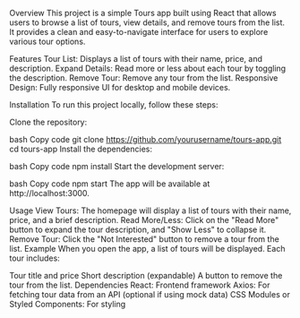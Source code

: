 Overview
This project is a simple Tours app built using React that allows users to browse a list of tours, view details, and remove tours from the list. It provides a clean and easy-to-navigate interface for users to explore various tour options.

Features
Tour List: Displays a list of tours with their name, price, and description.
Expand Details: Read more or less about each tour by toggling the description.
Remove Tour: Remove any tour from the list.
Responsive Design: Fully responsive UI for desktop and mobile devices.

Installation
To run this project locally, follow these steps:

Clone the repository:

bash
Copy code
git clone https://github.com/yourusername/tours-app.git
cd tours-app
Install the dependencies:

bash
Copy code
npm install
Start the development server:

bash
Copy code
npm start
The app will be available at http://localhost:3000.

Usage
View Tours: The homepage will display a list of tours with their name, price, and a brief description.
Read More/Less: Click on the "Read More" button to expand the tour description, and "Show Less" to collapse it.
Remove Tour: Click the "Not Interested" button to remove a tour from the list.
Example
When you open the app, a list of tours will be displayed. Each tour includes:

Tour title and price
Short description (expandable)
A button to remove the tour from the list.
Dependencies
React: Frontend framework
Axios: For fetching tour data from an API (optional if using mock data)
CSS Modules or Styled Components: For styling


